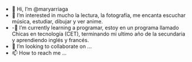 - 👋 Hi, I’m @maryarriaga
- 👀 I’m interested in  mucho  la lectura,  la fotografía, me encanta escuchar música, estudiar, dibujar y ver anime.
- -🌱 I’m currently learning  a  programar, estoy en un programa llamado Chicas en tecnología (CET), terminando mi ultimo año de la secundaria y aprendiendo inglés y francés.
- 💞️ I’m looking to collaborate on ...
- 📫 How to reach me ...

<!---
maryarriaga/maryarriaga is a ✨ special ✨ repository because its `README.md` (this file) appears on your GitHub profile.
You can click the Preview link to take a look at your changes.
--->

